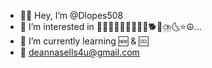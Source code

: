 - 👋🏻 Hey, I’m @Dlopes508
- 👀 I’m interested in 💍👩🏼‍🤝‍👨🏾👨‍👩‍👧🐕🐚⛈️🌜⭐☮️...
- 🧠 I’m currently learning 🆕 & 🆒
- 📧 deannasells4u@gmail.com

<!---
Dlopes508/Dlopes508 is a ✨ special ✨ repository because its `README.md` (this file) appears on your GitHub profile.
You can click the Preview link to take a look at your changes.
--->
